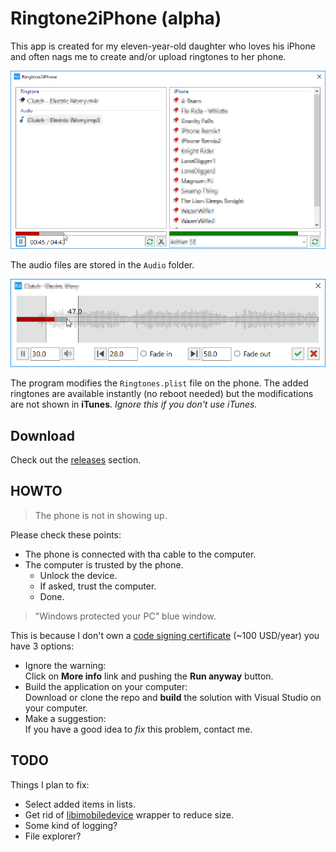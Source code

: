 Ringtone2iPhone (alpha)
=======================

This app is created for my eleven-year-old daughter who loves his iPhone and often nags me to create and/or upload ringtones to her phone.

![Main screen](screenshots/main.png)

The audio files are stored in the `Audio` folder.

![Audio cut screen](screenshots/cut.png)

The program modifies the `Ringtones.plist` file on the phone.
The added ringtones are available instantly (no reboot needed) but the modifications are not shown in **iTunes**.
*Ignore this if you don't use iTunes.*

Download
--------

Check out the [releases](https://github.com/ZalaPanda/Ringtone2iPhone/releases) section.

HOWTO
-----

> The phone is not in showing up.

Please check these points:
* The phone is connected with tha cable to the computer.
* The computer is trusted by the phone.
  * Unlock the device.
  * If asked, trust the computer.
  * Done.

> "Windows protected your PC" blue window.

This is because I don't own a [code signing certificate](https://comodosslstore.com/code-signing) (~100 USD/year) you have 3 options:
* Ignore the warning:  
    Click on **More info** link and pushing the **Run anyway** button.
* Build the application on your computer:  
    Download or clone the repo and **build** the solution with Visual Studio on your computer.
* Make a suggestion:  
    If you have a good idea to *fix* this problem, contact me.

TODO
----
Things I plan to fix:
* Select added items in lists.
* Get rid of [libimobiledevice](https://github.com/libimobiledevice/libimobiledevice) wrapper to reduce size.
* Some kind of logging?
* File explorer?

